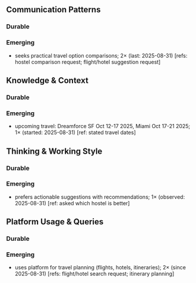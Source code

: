 ## Communication Patterns
### Durable
### Emerging
- seeks practical travel option comparisons; 2× (last: 2025-08-31) [refs: hostel comparison request; flight/hotel suggestion request]

## Knowledge & Context
### Durable
### Emerging
- upcoming travel: Dreamforce SF Oct 12-17 2025, Miami Oct 17-21 2025; 1× (started: 2025-08-31) [ref: stated travel dates]

## Thinking & Working Style
### Durable
### Emerging
- prefers actionable suggestions with recommendations; 1× (observed: 2025-08-31) [ref: asked which hostel is better]

## Platform Usage & Queries
### Durable
### Emerging
- uses platform for travel planning (flights, hotels, itineraries); 2× (since 2025-08-31) [refs: flight/hotel search request; itinerary planning]